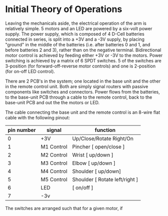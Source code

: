 Initial Theory of Operations
============================

Leaving the mechanicals aside, the electrical operation of the arm is relatively simple. 5 motors and an LED are powered by a six-volt power supply.  The power supply, which is composed of 4 D-Cell batteries connected in series, is split into a +3V and a -3V supply, by placing "ground" in the middle of the batteries (i.e. after batteries 0 and 1, and before batteries 2 and 3), rather than on the negative terminal.  Bidirectional motor control is achieved by feeding either +3V or -3V to the motors. Power switching is achieved by a matrix of 6 SPDT switches.  5 of the switches are 3-position (for forward-off-reverse motor controls) and one is 2-position (for on-off LED control). 

There are 2 PCB's in the system; one located in the base unit and the other in the remote control unit. Both are simply signal routers with passive components like switches and connectors.  Power flows from the batteries, to the base-unit PCB through a cable to the remote control, back to the base-unit PCB and out the the motors or LED.

The cable connecting the base unit and the remote control is an 8-wire flat cable with the following pinout:

pin number | signal     | function
-----------|------------|---------
0          |+3V         | Up/Close/Rotate Right/On
1          | M1 Control | Pincher [ open/close ]
2          | M2 Control | Wrist [ up/down ]
3          | M3 Control | Elbow [ up/down ]
4          | M4 Control | Shoulder [ up/down]
5          | M5 Control | Shoulder [ Rotate left/right ]
6          | LED        | [ on/off ]
7          |-3v

The switches are arranged such that for a given motor, if 

